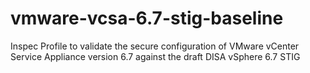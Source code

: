 # vmware-vcsa-6.7-stig-baseline
Inspec Profile to validate the secure configuration of VMware vCenter Service Appliance version 6.7 against the draft DISA vSphere 6.7 STIG
